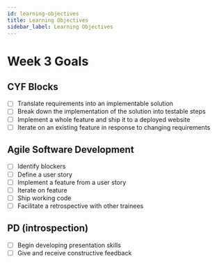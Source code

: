 ```yaml
---
id: learning-objectives
title: Learning Objectives
sidebar_label: Learning Objectives
---
```


# Week 3 Goals

## CYF Blocks

- [ ] Translate requirements into an implementable solution
- [ ] Break down the implementation of the solution into testable steps
- [ ] Implement a whole feature and ship it to a deployed website
- [ ] Iterate on an existing feature in response to changing requirements

## Agile Software Development

- [ ] Identify blockers
- [ ] Define a user story
- [ ] Implement a feature from a user story
- [ ] Iterate on feature
- [ ] Ship working code
- [ ] Facilitate a retrospective with other trainees

## PD (introspection)

- [ ] Begin developing presentation skills
- [ ] Give and receive constructive feedback